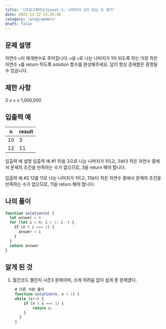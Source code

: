 ```yaml
---
title: '[프로그래머스]Level-1. 나머지가 1이 되는 수 찾기'
date: 2021-11-22 23:35:30
category: 'programmers'
draft: false
---
```


## 문제 설명

자연수 `n`이 매개변수로 주어집니다. `n`을 `x`로 나눈 나머지가 1이 되도록 하는 가장 작은 자연수 `x`를 return 하도록 solution 함수를 완성해주세요. 답이 항상 존재함은 증명될 수 있습니다.

## 제한 사항

3 ≤ `n` ≤ 1,000,000

## 입출력 예

| n   | result |
| --- | ------ |
| 10  | 3      |
| 12  | 11     |

입출력 예 설명
입출력 예 #1
10을 3으로 나눈 나머지가 1이고, 3보다 작은 자연수 중에서 문제의 조건을 만족하는 수가 없으므로, 3을 return 해야 합니다.

입출력 예 #2
12를 11로 나눈 나머지가 1이고, 11보다 작은 자연수 중에서 문제의 조건을 만족하는 수가 없으므로, 11을 return 해야 합니다.

## 나의 풀이

```javascript
function solution(n) {
  let answer = 0
  for (let i = n; i > 1; i--) {
    if (n % i === 1) {
      answer = i
    }
  }
  return answer
}
```

## 알게 된 것

1. 월간코드 챌린지 시즌3 문제이며, 크게 어려움 없이 쉽게 푼 문제였다.

   ```javascript
    # 다른 사람 풀이
    function solution(n, x = 1) {
    while (x++) {
        if (n % x === 1) {
            return x;
        }
      }
    }
   ```
